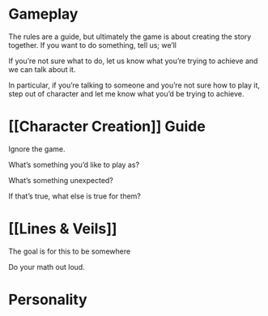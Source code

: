 
# Gameplay
The rules are a guide, but ultimately the game is about creating the story together. If you want to do something, tell us; we’ll

If you’re not sure what to do, let us know what you’re trying to achieve and we can talk about it. 

In particular, if you’re talking to someone and you’re not sure how to play it, step out of character and let me know what you’d be trying to achieve.
# [[Character Creation]] Guide
Ignore the game.

What’s something you’d like to play as?

What’s something unexpected?

If that’s true, what else is true for them?


# [[Lines & Veils]]
The goal is for this to be somewhere 

Do your math out loud.

# Personality

